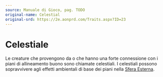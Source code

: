 ```yaml
---
source: Manuale di Gioco, pag. TODO
original-name: Celestial
original-srd: https://2e.aonprd.com/Traits.aspx?ID=23
---
```


# Celestiale

Le creature che provengono da o che hanno una forte connessione con i piani di
allineamento buono sono chiamate celestiali. I celestiali possono sopravvivere
agli effetti ambientali di base dei piani nella
[Sfera Esterna](/piani/sfera-esterna).
